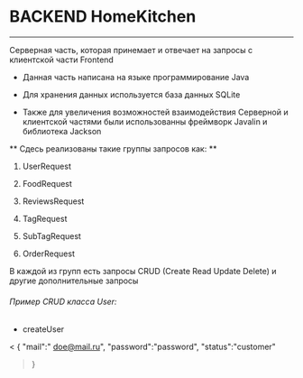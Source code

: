 # BACKEND HomeKitchen

---

Серверная часть, которая принемает и отвечает на запросы с клиентской части Frontend
  
   + Данная часть написана на языке программирование Java 
   
   + Для хранения данных используется база данных SQLite
  
   + Также для увеличения возможностей взаимодействия Серверной и клиентской частями были использованны фреймворк Javalin и библиотека Jackson
  
** Сдесь реализованы такие группы запросов как: **
  
  1. UserRequest
    
  2. FoodRequest 
  
  3. ReviewsRequest
  
  4. TagRequest
  
  5. SubTagRequest
  
  6. OrderRequest
  
  В каждой из групп есть запросы CRUD (Create Read Update Delete) и другие дополнительные запросы
  
 ###### Пример CRUD класса User:
  
  * createUser
  
  < {
    "mail":" doe@mail.ru",
    "password":"password",
    "status":"customer"
  > }
  

